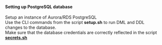 #### Setting up PostgreSQL database
Setup an instance of Aurora/RDS PostgreSQL </br>
Use the CLI commands from the script **setup.sh** to run DML and DDL changes to the database. </br>
Make sure that the database credentials are correctly reflected in the script **[secrets.sh](https://github.com/aws-samples/aws-vpc-lattice-demos/blob/master/secrets.sh)**


